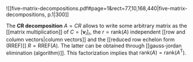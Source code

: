 
![[five-matrix-decompositions.pdf#page=1&rect=77,10,168,440|five-matrix-decompositions, p.1|300]]

The **CR decomposition** $A = CR$ allows to write some arbitrary matrix as the [[matrix multiplication]] of $C = [\mathbf{v}_{i}]_{r}$, the $r = \mathrm{rank}(A)$ independent [[row and column vectors|column vectors]] and the [[reduced row echelon form (RREF)]] $R = \mathrm{RREF}(A)$. The latter can be obtained through [[gauss-jordan elimination (algorithm)]]. This factorization implies that $\mathrm{rank}(A) = \mathrm{rank}(A^{\mathsf{T}})$.